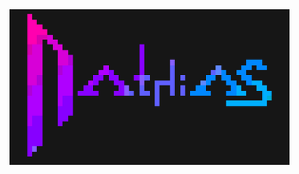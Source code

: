 <img alt="nathias" align="center" src="https://raw.githubusercontent.com/nath1as/nath1as/master/images/nths.gif">
